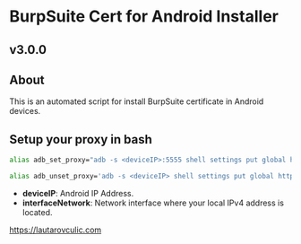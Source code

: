 # BurpSuite Cert for Android Installer

## v3.0.0

## About
This is an automated script for install BurpSuite certificate in Android devices.

## Setup your proxy in bash

```bash
alias adb_set_proxy="adb -s <deviceIP>:5555 shell settings put global http_proxy $(ip -o -4 addr show <interfaceNetwork> | awk '{print $4}' | sed 's/\/.*//g'):8080"
```
```bash
alias adb_unset_proxy='adb -s <deviceIP> shell settings put global http_proxy :0'
```
- **deviceIP**: Android IP Address.
- **interfaceNetwork**: Network interface where your local IPv4 address is located.

https://lautarovculic.com
